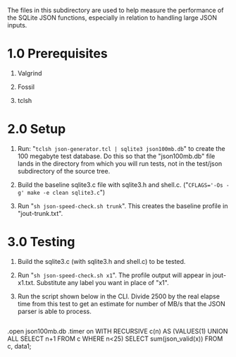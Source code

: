 The files in this subdirectory are used to help measure the performance
of the SQLite JSON functions, especially in relation to handling large
JSON inputs.

# 1.0 Prerequisites

  1.  Valgrind

  2.  Fossil

  3.  tclsh

# 2.0 Setup

  1.  Run: "`tclsh json-generator.tcl | sqlite3 json100mb.db`" to create
      the 100 megabyte test database.  Do this so that the "json100mb.db"
      file lands in the directory from which you will run tests, not in
      the test/json subdirectory of the source tree.

  2.  Build the baseline sqlite3.c file with sqlite3.h and shell.c.
      ("`CFLAGS='-Os -g' make -e clean sqlite3.c`")

  3.  Run "`sh json-speed-check.sh trunk`".   This creates the baseline
      profile in "jout-trunk.txt".

# 3.0 Testing

  1.  Build the sqlite3.c (with sqlite3.h and shell.c) to be tested.

  2.  Run "`sh json-speed-check.sh x1`".  The profile output will appear
      in jout-x1.txt.  Substitute any label you want in place of "x1".

  3.  Run the script shown below in the CLI.
      Divide 2500 by the real elapse time from this test
      to get an estimate for number of MB/s that the JSON parser is
      able to process.

> ~~~~
.open json100mb.db
.timer on
WITH RECURSIVE c(n) AS (VALUES(1) UNION ALL SELECT n+1 FROM c WHERE n<25)
SELECT sum(json_valid(x)) FROM c, data1;
~~~~
